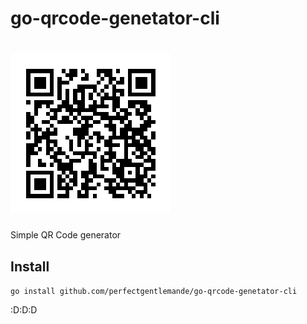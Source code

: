 # go-qrcode-genetator-cli

# <img src="https://raw.githubusercontent.com/perfectgentlemande/go-qrcode-genetator-cli/main/example.png"/>
Simple QR Code generator

## Install
 
`go install github.com/perfectgentlemande/go-qrcode-genetator-cli` 

:D:D:D